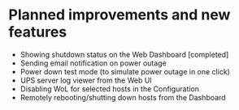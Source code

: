 # Planned improvements and new features
* Showing shutdown status on the Web Dashboard [completed]
* Sending email notification on power outage
* Power down test mode (to simulate power outage in one click)
* UPS server log viewer from the Web UI
* Disabling WoL for selected hosts in the Configuration
* Remotely rebooting/shutting down hosts from the Dashboard
